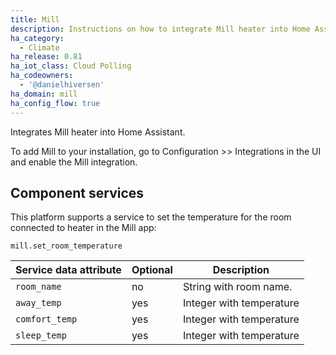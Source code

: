 ```yaml
---
title: Mill
description: Instructions on how to integrate Mill heater into Home Assistant.
ha_category:
  - Climate
ha_release: 0.81
ha_iot_class: Cloud Polling
ha_codeowners:
  - '@danielhiversen'
ha_domain: mill
ha_config_flow: true
---
```


Integrates Mill heater into Home Assistant.

To add Mill to your installation, go to Configuration >> Integrations in the UI and enable the Mill integration.


## Component services

This platform supports a service to set the temperature for the room connected to heater in the Mill app:

`mill.set_room_temperature`


| Service data attribute | Optional | Description |
| ---------------------- | -------- | ----------- |
| `room_name` | no | String with room name.
| `away_temp` | yes | Integer with temperature
| `comfort_temp` | yes | Integer with temperature
| `sleep_temp` | yes | Integer with temperature
